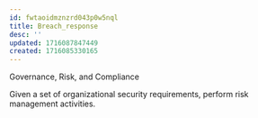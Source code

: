```yaml
---
id: fwtaoidmznzrd043p0w5nql
title: Breach_response
desc: ''
updated: 1716087847449
created: 1716085330165
---
```

Governance, Risk, and Compliance

Given a set of organizational security requirements, perform risk
management activities.
